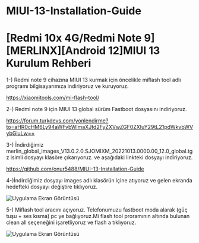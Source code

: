 # MIUI-13-Installation-Guide

# [Redmi 10x 4G/Redmi Note 9][MERLINX][Android 12]MIUI 13 Kurulum Rehberi

1-) Redmi note 9 cihazına MIUI 13 kurmak için öncelikle miflash tool adlı programı bilgisayarımıza indiriyoruz ve kuruyoruz.

https://xiaomitools.com/mi-flash-tool/
                                             
                                             
2-) Redmi note 9 için MIUI 13 global sürüm Fastboot dosyasını indiriyoruz.                                            

https://forum.turkdevs.com/yonlendirme?to=aHR0cHM6Ly94aWFvbWlmaXJtd2FyZXVwZGF0ZXIuY29tL21pdWkvbWVybGluLw==


3-) İndirdiğimiz merlin_global_images_V13.0.2.0.SJOMIXM_20221013.0000.00_12.0_global.tgz isimli dosyayı klasöre çıkarıyoruz. ve aşağıdaki linkteki dosyayı indiriyoruz.

https://github.com/onur5488/MIUI-13-Installation-Guide

4-)İndirdiğimiz dosyayı images adlı klasörün içine atıyoruz ve gelen ekranda hedefteki dosyayı değiştire tıklıyoruz.

![Uygulama Ekran Görüntüsü](https://i.hizliresim.com/lc2dcx4.PNG)

5-) Miflash tool aracını açıyoruz. Telefonumuzu fastboot moda alarak (güç tuşu + ses kısma) pc ye bağlıyoruz.Mi flash tool proramının altında bulunan clean all seçeneğini işaretliyoruz ve flash a tıklıyoruz.

![Uygulama Ekran Görüntüsü](https://i.hizliresim.com/tc55xwc.PNG)

